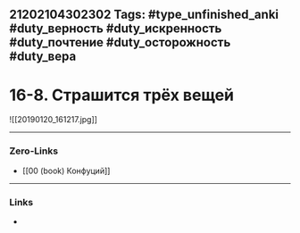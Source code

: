 21202104302302
Tags: #type_unfinished_anki #duty_верность #duty_искренность #duty_почтение #duty_осторожность #duty_вера
---
# 16-8. Страшится трёх вещей

![[20190120_161217.jpg]]

---
### Zero-Links
- [[00 (book) Конфуций]]
---
### Links
-